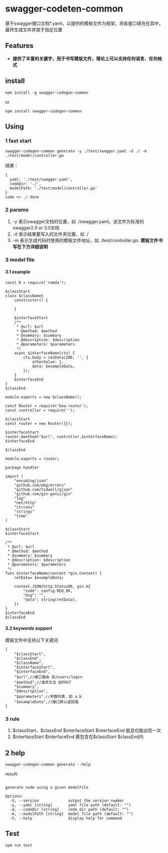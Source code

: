 # swagger-codeten-common
基于swagger接口文档*.yaml，以提供的模板文件为框架，将各接口填充在其中，最终生成文件并放于指定位置

## Features

* **提供了丰富的关键字，用于书写模板文件，理论上可以支持任何语言、任何格式**

## install

```
npm install -g swagger-codegen-common
```
or
```
npm install swagger-codegen-common
```

## Using

### 1 fast start

```
swagger-codegen-common generate -y ./test/swagger.yaml -d ./ -m ./test/model/controller.go
```
结果：
```
{
  yaml: './test/swagger.yaml',
  codeDir: './',
  modelPath: './test/model/controller.go'
}
code >> ./ done
```
### 2 params

1.  -y 表示swagger文档的位置，如 ./swagger.yaml。该文件为标准的swagger2.0 or 3.0文档
2.  -d 表示结果要写入的文件夹位置，如 ./
3.  -m 表示生成代码时使用的模板文件地址，如 ./test/controller.go.  **模板文件书写在下方详细说明**

### 3 model file

#### 3.1 example
```
const R = require('ramda');

$classStart
class $className{
    constructor() {
        
    }

    $interfaceStart
    /**
     * @url: $url
     * @method: $method
     * @summary: $summary
     * @description: $description
     * @parameters: $parameters
     */
    async $interfaceName(ctx) {
        ctx.body = resData(200, '', {
            otherValue: 1,
            data: $exampleData,
        });
    }
    $interfaceEnd
}
$classEnd

module.exports = new $className();
```

```
const Router = require('koa-router');
const controller = require('');

$classStart
const router = new Router({});

$interfaceStart
router.$method("$url", controller.$interfaceName);
$interfaceEnd

$classEnd

module.exports = router;
```
```
package handler

import (
	"encoding/json"
	"github.com/pkg/errors"
	"github.com/tidwall/gjson"
	"github.com/gin-gonic/gin"
	"log"
	"net/http"
	"strconv"
	"strings"
	"time"
)

$classStart
$interfaceStart

/**
 * @url: $url
 * @method: $method
 * @summary: $summary
 * @description: $description
 * @parameters: $parameters
 */
func $interfaceName(context *gin.Context) {
	retData= $exampleData;
	
	context.JSON(http.StatusOK, gin.H{
		"code": config.REQ_OK,
		"msg": "",
		"data": string(retData),
	})
}
$interfaceEnd
$classEnd
```

#### 3.2 keywords support

模板文件中支持以下关键词
 
```
[
	"$classStart",
	"$classEnd",
	"$className",
	"$interfaceStart",
	"$interfaceEnd",
	"$url",//接口路由 如/users/login
	"$method",//请求方法 如POST
	"$summary",
	"$description",
	"$parameters",//参数列表，如 a,b
	"$exampleData",//接口默认返回值
]

```

### 3 rule

1. \$classStart、\$classEnd \$interfaceStart \$interfaceEnd 能且仅能出现一次
2. \$interfaceStart \$interfaceEnd 需包含在\$classStart \$classEnd内

## 2 help
```
swagger-codegen-common generate --help
```
result:
```

generate code using a given modelFile

Options:
  -V, --version             output the version number
  -y, --yaml [string]       yaml file path (default: "")
  -d, --codeDir [string]    code dir path (default: "")
  -m, --modelPath [string]  model file path (default: "")
  -h, --help                display help for command
```

## Test
```
npm run test
```
